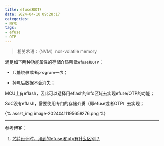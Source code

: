 ```yaml
---
title: efuse和OTP
date: 2024-04-10 09:28:17
categories:
- 随笔
tags:
- efuse
- OTP
---
```


> 相关术语：（NVM）non-volatile memory

满足如下两种功能属性的存储介质叫做`efuse和OTP`：

- 只能烧录或者program一次；

- 掉电后数据不会消失；



MCU上有eflash，因此可以选择用eflash的info区域去实现efuse/OTP的功能；

SoC没有eflash，需要使用专门的存储介质（即efuse或者OTP）去实现；

{% asset_img image-20240411195658276.png %}

---

参考博客：

1. [芯片设计时，用到的efuse 和otp有什么区别？](https://www.zhihu.com/question/585381096/answer/2925828385)

